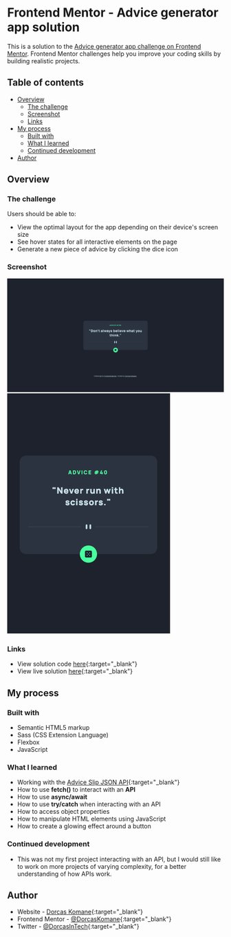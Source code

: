 # Frontend Mentor - Advice generator app solution

This is a solution to the [Advice generator app challenge on Frontend Mentor](https://www.frontendmentor.io/challenges/advice-generator-app-QdUG-13db). Frontend Mentor challenges help you improve your coding skills by building realistic projects.

## Table of contents

- [Overview](#overview)
  - [The challenge](#the-challenge)
  - [Screenshot](#screenshot)
  - [Links](#links)
- [My process](#my-process)
  - [Built with](#built-with)
  - [What I learned](#what-i-learned)
  - [Continued development](#continued-development)
- [Author](#author)

## Overview

### The challenge

Users should be able to:

- View the optimal layout for the app depending on their device's screen size
- See hover states for all interactive elements on the page
- Generate a new piece of advice by clicking the dice icon

### Screenshot

![](/dist/screenshots/advice-app-desktop.png)
![](/dist/screenshots/advice-app-mobile.png)


### Links

- View solution code [here](https://github.com/DorcasKomane/advice-generator-app){:target="_blank"}
- View live solution [here](https://fe-advice-generator.netlify.app){:target="_blank"}

## My process

### Built with

- Semantic HTML5 markup
- Sass (CSS Extension Language)
- Flexbox
- JavaScript

### What I learned

- Working with the [Advice Slip JSON API](https://api.adviceslip.com){:target="_blank"}
- How to use **fetch()** to interact with an **API**
- How to use **async/await**
- How to use **try/catch** when interacting with an API
- How to access object properties
- How to manipulate HTML elements using JavaScript
- How to create a glowing effect around a button

### Continued development

- This was not my first project interacting with an API, but I would still like to work on more projects of varying complexity, for a better understanding of how APIs work.

## Author

- Website - [Dorcas Komane](https://dorcas-portfolio-site.netlify.app/){:target="_blank"}
- Frontend Mentor - [@DorcasKomane](https://www.frontendmentor.io/profile/DorcasKomane){:target="_blank"}
- Twitter - [@DorcasInTech](https://www.twitter.com/DorcasInTech){:target="_blank"}
